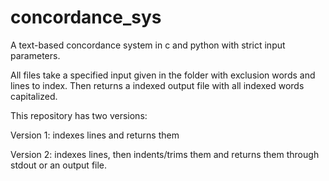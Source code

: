 # concordance_sys
A text-based concordance system in c and python with strict input parameters.

All files take a specified input given in the folder with exclusion words and lines to index.
Then returns a indexed output file with all indexed words capitalized.

This repository has two versions:

Version 1: indexes lines and returns them

Version 2: indexes lines, then indents/trims them and returns them through stdout or an output file.
